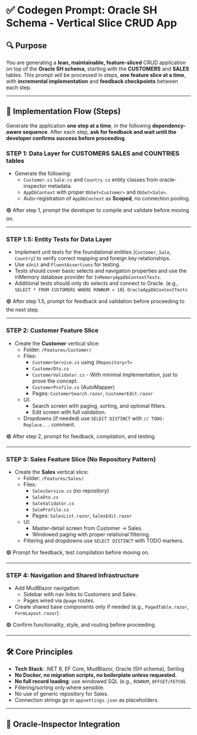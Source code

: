 # ✅ Codegen Prompt: Oracle SH Schema - Vertical Slice CRUD App

## 🔍 Purpose

You are generating a **lean, maintainable, feature-sliced** CRUD application on top of the **Oracle SH schema**, starting with the **CUSTOMERS** and **SALES** tables. This prompt will be processed in steps, **one feature slice at a time**, with **incremental implementation** and **feedback checkpoints** between each step.

---

## 🧱 Implementation Flow (Steps)

Generate the application **one step at a time**, in the following **dependency-aware sequence**. After each step, **ask for feedback and wait until the developer confirms success before proceeding**.

### STEP 1: Data Layer for CUSTOMERS  SALES and COUNTRIES tables

- Generate the following:
  - `Customer.cs`  `Sale.cs` and `Country.cs` entity classes from oracle-inspector metadata.
  - `AppDbContext` with proper `DbSet<Customer>` and `DbSet<Sale>`.
  - Auto-registration of `AppDbContext` as **Scoped**, no connection pooling.

🟢 After step 1, prompt the developer to compile and validate before moving on.

---

### STEP 1.5: Entity Tests for Data Layer

- Implement unit tests for the foundational entities (`Customer`, `Sale`, `Country`) to verify correct mapping and foreign key relationships.
- Use `xUnit` and `FluentAssertions` for testing.
- Tests should cover basic selects and navigation properties and use the inMemory database provider for `InMemoryAppDbContextTests`.
- Additional tests should only do selects and connect to Oracle. (e.g., `SELECT * FROM CUSTOMERS WHERE ROWNUM < 10`). `OracleAppDbContextTests`

🟢 After step 1.5, prompt for feedback and validation before proceeding to the next step.

---

### STEP 2: Customer Feature Slice

- Create the **Customer** vertical slice:
  - Folder: `/Features/Customer/`
  - Files:
    - `CustomerService.cs` using `IRepository<T>`
    - `CustomerDto.cs`
    - `CustomerValidator.cs` - With minimal implementation, just to prove the concept.
    - `CustomerProfile.cs` (AutoMapper)
    - Pages: `CustomerSearch.razor`, `CustomerEdit.razor`
  - UI:
    - Search screen with paging, sorting, and optional filters.
    - Edit screen with full validation.
  - Dropdowns (if needed) use `SELECT DISTINCT` with `// TODO: Replace...` comment.

🟢 After step 2, prompt for feedback, compilation, and testing.

---

### STEP 3: Sales Feature Slice (No Repository Pattern)

- Create the **Sales** vertical slice:
  - Folder: `/Features/Sales/`
  - Files:
    - `SalesService.cs` (no repository)
    - `SaleDto.cs`
    - `SaleValidator.cs`
    - `SaleProfile.cs`
    - Pages: `SalesList.razor`, `SalesEdit.razor`
  - UI:
    - Master-detail screen from Customer → Sales.
    - Windowed paging with proper relational filtering.
  - Filtering and dropdowns use `SELECT DISTINCT` with TODO markers.

🟢 Prompt for feedback, test compilation before moving on.

---

### STEP 4: Navigation and Shared Infrastructure

- Add MudBlazor navigation:
  - Sidebar with nav links to Customers and Sales.
  - Pages wired via `@page` routes.
- Create shared base components only if needed (e.g., `PagedTable.razor`, `FormLayout.razor`).

🟢 Confirm functionality, style, and routing before proceeding.

---

## 🛠️ Core Principles

- **Tech Stack**: .NET 8, EF Core, MudBlazor, Oracle (SH schema), Serilog
- **No Docker, no migration scripts, no boilerplate unless requested.**
- **No full record loading**: use windowed SQL (e.g., `ROWNUM`, `OFFSET/FETCH`).
- Filtering/sorting only where sensible.
- No use of generic repository for Sales.
- Connection strings go in `appsettings.json` as placeholders.

---

## 🔐 Oracle-Inspector Integration
